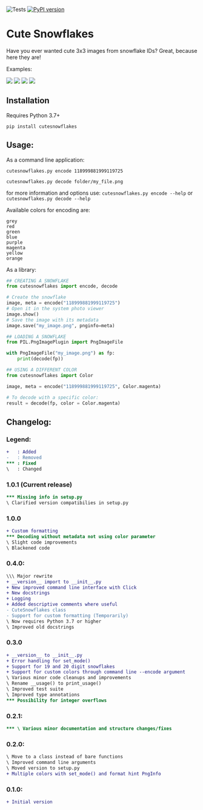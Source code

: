 ![Tests](https://github.com/CodeBizarre/cutesnowflakes/workflows/Tests/badge.svg?branch=master)
[![PyPI version](https://badge.fury.io/py/cutesnowflakes.svg)](https://badge.fury.io/py/cutesnowflakes)

# Cute Snowflakes

Have you ever wanted cute 3x3 images from snowflake IDs? Great, because here they are!

Examples:

![](https://i.imgur.com/fa4rkle.png)
![](https://i.imgur.com/GYQWhtN.png)
![](https://i.imgur.com/ddrpniN.png)
![](https://i.imgur.com/Pi3iPHE.png)

## Installation
Requires Python 3.7+

`pip install cutesnowflakes`

## Usage:
As a command line application:

`cutesnowflakes.py encode 118999881999119725`

`cutesnowflakes.py decode folder/my_file.png`

for more information and options use:
`cutesnowflakes.py encode --help` or `cutesnowflakes.py decode --help`

Available colors for encoding are:
```
grey
red
green
blue
purple
magenta
yellow
orange
```

As a library:
```py
## CREATING A SNOWFLAKE
from cutesnowflakes import encode, decode

# Create the snowflake
image, meta = encode("118999881999119725")
# Open it in the system photo viewer
image.show()
# Save the image with its metadata
image.save("my_image.png", pnginfo=meta)

## LOADING A SNOWFLAKE
from PIL.PngImagePlugin import PngImageFile

with PngImageFile("my_image.png") as fp:
    print(decode(fp))

## USING A DIFFERENT COLOR
from cutesnowflakes import Color

image, meta = encode("118999881999119725", Color.magenta)

# To decode with a specific color:
result = decode(fp, color = Color.magenta)
```

## Changelog:
### Legend:
```diff
+   : Added
-   : Removed
*** : Fixed
\   : Changed
```
### 1.0.1 (Current release)
```diff
*** Missing info in setup.py
\ Clarified version compatibilies in setup.py
```

### 1.0.0
```diff
+ Custom formatting
*** Decoding without metadata not using color parameter
\ Slight code improvements
\ Blackened code
```

### 0.4.0:
```diff
\\\ Major rewrite
+ __version__ import to __init__.py
+ New improved command line interface with Click
+ New docstrings
+ Logging
+ Added descriptive comments where useful
- CuteSnowflakes class
- Support for custom formatting (Temporarily)
\ Now requires Python 3.7 or higher
\ Improved old docstrings
```

### 0.3.0
```diff
+ __version__ to __init__.py
+ Error handling for set_mode()
+ Support for 19 and 20 digit snowflakes
+ Support for custom colors through command line --encode argument
\ Various minor code cleanups and improvements
\ Rename __usage() to print_usage()
\ Improved test suite
\ Improved type annotations
*** Possibility for integer overflows
```

### 0.2.1:
```diff
*** \ Various minor documentation and structure changes/fixes
```

### 0.2.0:
```diff
\ Move to a class instead of bare functions
\ Improved command line arguments
\ Moved version to setup.py
+ Multiple colors with set_mode() and format hint PngInfo
```

### 0.1.0:
```diff
+ Initial version
```
